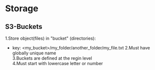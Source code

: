 # Storage
## S3-Buckets
1.Store object(files) in "bucket" (directories): <br>
  * key: <my_bucket>/my_folder/another_folder/my_file.txt
2.Must have globally unique name <br>
3.Buckets are defined at the regin level <br>
4.Must start with lowercase letter or number 
